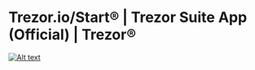 # Trezor.io/Start® | Trezor Suite App (Official) | Trezor®
<p><a href="#"><img src="https://cdn.prod.website-files.com/6688d2a18a4658dd5b3c3b0b/6688d2c983858454e2e36b22_trezor%20(1).jpg" alt="Alt text" /></a></p>
